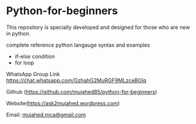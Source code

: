 # Python-for-beginners
This repository is specially developed and designed for those who are new in python.

complete reference python langauge syntax and examples


- if-else condition
- for loop


WhatsApp Group Link https://chat.whatsapp.com/GzhahG2MuRGF9MLzceBGlq

Github (https://github.com/mujahed85/python-for-beginners)

Website(https://ask2mujahed.wordpress.com)

Email:
mujahed.mca@gmail.com
